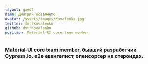```yaml
---
layout: guest
name: Дмитрий Коваленко
avatar: /assets/images/Kovalenko.jpg
twitter: dmtrKovalenko
github: dmtrKovalenko
position: Material-UI core team member
---
```


### Material-UI core team member, бывший разработчик Cypress.io. e2e евангелист, опенсорсер на стероидах.
